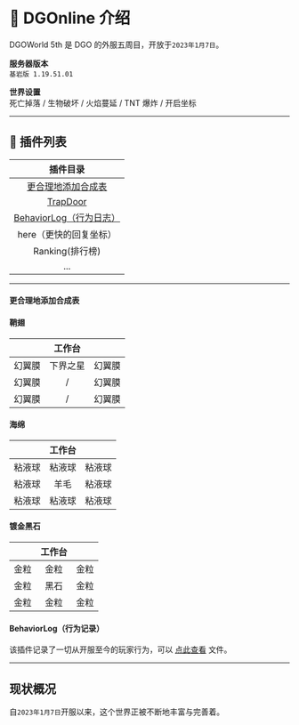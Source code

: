 <!-- information/DGOnline/5th -->

# 📃 DGOnline 介绍

DGOWorld 5th 是 DGO 的外服五周目，开放于`2023年1月7日`。

**服务器版本** <br/>
`基岩版 1.19.51.01`

**世界设置** <br/>
死亡掉落 / 生物破坏 / 火焰蔓延 / TNT 爆炸 / 开启坐标

---

## 🔌 插件列表

|                                    插件目录                                    |
| :----------------------------------------------------------------------------: |
|      [更合理地添加合成表](information/DGOnline/4th?id=更合理地添加合成表)      |
|                [TrapDoor](information/DGOCraft/2nd?id=TrapDoor)                |
| [BehaviorLog（行为日志）](information/DGOnline/4th?id=behaviorlog（行为日志）) |
|                             here（更快的回复坐标）                             |
|                                Ranking(排行榜)                                 |
|                                      ...                                       |

---

#### 更合理地添加合成表

<!-- tabs:start -->

#### **鞘翅**

|        |  工作台  |        |
| :----: | :------: | :----: |
| 幻翼膜 | 下界之星 | 幻翼膜 |
| 幻翼膜 |    /     | 幻翼膜 |
| 幻翼膜 |    /     | 幻翼膜 |

#### **海绵**

|        | 工作台 |        |
| :----: | :----: | :----: |
| 粘液球 | 粘液球 | 粘液球 |
| 粘液球 |  羊毛  | 粘液球 |
| 粘液球 | 粘液球 | 粘液球 |

#### **镀金黑石**

|      | 工作台 |      |
| :--: | :----: | :--: |
| 金粒 |  金粒  | 金粒 |
| 金粒 |  黑石  | 金粒 |
| 金粒 |  金粒  | 金粒 |

<!-- tabs:end -->

#### BehaviorLog（行为记录）

该插件记录了一切从开服至今的玩家行为，可以 [点此查看](cloud.dgo.world) 文件。

---

## 现状概况

自`2023年1月7日`开服以来，这个世界正被不断地丰富与完善着。<br/>

<!-- 如今有着无数繁复而密集的建筑群，也有着许多未曾被发现的古老建筑。 -->
